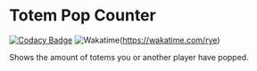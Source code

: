 # Totem Pop Counter

[![Codacy Badge](https://app.codacy.com/project/badge/Grade/b86873f98ad4467c857bc04b95e0383a)](https://www.codacy.com/gh/rvye/TotemPopCounter/dashboard?utm_source=github.com&amp;utm_medium=referral&amp;utm_content=rvye/TotemPopCounter&amp;utm_campaign=Badge_Grade?style=for-the-badge) ![Wakatime](https://wakatime.com/badge/user/667e0c39-b27b-4fa7-a16d-7d519d57035a/project/d42bcb6c-5eab-404c-849f-bcafa1d37a4e.svg)(https://wakatime.com/rye)

Shows the amount of totems you
or another player have popped.

